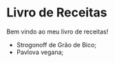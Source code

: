 # Livro de Receitas
Bem vindo ao meu livro de receitas!
- Strogonoff de Grão de Bico;
- Pavlova vegana;